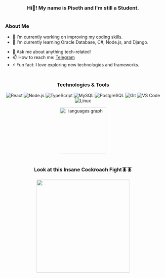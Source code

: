 <div align="center">

### Hi👋! My name is Piseth and I'm still a Student.

#

<div align="left">

### About Me

- 🔭 I’m currently working on improving my coding skills.
- 🌱 I’m currently learning Oracle Database, C#, Node.js, and Django.
<!--- - 👯 I’m looking to collaborate on open-source projects. --->
- 💬 Ask me about anything tech-related!
- 📫 How to reach me: [Telegram](https://t.me/SETHPI)
- ⚡ Fun fact: I love exploring new technologies and frameworks.

</div>

#

 ### Technologies & Tools

<!--- ![HTML5](https://img.shields.io/badge/HTML5-E34F26?style=for-the-badge&logo=html5&logoColor=white)  --->
<!--- ![CSS3](https://img.shields.io/badge/CSS3-1572B6?style=for-the-badge&logo=css3&logoColor=white)  ---> 
![React](https://img.shields.io/badge/React-61DAFB?style=for-the-badge&logo=react&logoColor=black) 
![Node.js](https://img.shields.io/badge/Node.js-339933?style=for-the-badge&logo=node.js&logoColor=white) 
![TypeScript](https://img.shields.io/badge/TypeScript-3178C6?style=for-the-badge&logo=typescript&logoColor=white)
![MySQL](https://img.shields.io/badge/MySQL-4479A1?style=for-the-badge&logo=mysql&logoColor=white) 
![PostgreSQL](https://img.shields.io/badge/PostgreSQL-4169E1?style=for-the-badge&logo=postgresql&logoColor=white) 
![Git](https://img.shields.io/badge/Git-F05032?style=for-the-badge&logo=git&logoColor=white) 
![VS Code](https://img.shields.io/badge/VS_Code-007ACC?style=for-the-badge&logo=visual-studio-code&logoColor=white) 
![Linux](https://img.shields.io/badge/Linux-FCC624?style=for-the-badge&logo=linux&logoColor=black)
 
<!--- <img src="https://github-readme-stats.vercel.app/api/top-langs?username=piseth04&locale=en&hide_title=false&layout=compact&card_width=320&langs_count=5&theme=dracula&hide_border=false&order=2" height="150" alt="languages graph"  /> --->

<img src="https://github-readme-stats.vercel.app/api/top-langs?username=piseth04&locale=en&hide_title=false&layout=compact&card_width=320&langs_count=5&theme=react&hide_border=true" height="150" alt="languages graph"  />
 
#

### Look at this Insane Cockroach Fight🪳🪳

<!---  <img height="300" src="https://i.imgflip.com/65efzo.gif"  />  --->
<img height="300" src="https://i.pinimg.com/originals/a3/34/77/a33477c4926a31a32bfee034098f56d3.gif"  /> 
 
</div>

 <!---
### Support
If you like my work, you can [buy me a coffee](https://www.buymeacoffee.com/piseth04).
--->
